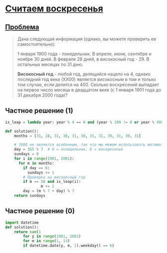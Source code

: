 # [Считаем воскресенья](TODO)

## [Проблема](https://euler.jakumo.org/problems/view/19.html)


>Дана следующая информация (однако, вы можете проверить ее самостоятельно):
>
>1 января 1900 года - понедельник.
>В апреле, июне, сентябре и ноябре 30 дней.
>В феврале 28 дней, в високосный год - 29.
>В остальных месяцах по 31 дню.
>
>**Високосный год** - любой год, делящийся нацело на 4, однако последний год века (ХХ00) является високосным в том и только том случае, если делится на 400.
Сколько воскресений выпадает на первое число месяца в двадцатом веке (с 1 января 1901 года до 31 декабря 2000 года)?


## Частное решение (1)

```python
is_leap = lambda year: year % 4 == 0 and (year % 100 != 0 or year % 400 == 0)

def solution():
    months = [31, 28, 31, 30, 31, 30, 31, 31, 30, 31, 30, 31]

    # 1900 не является особенным, так что мы можем использовать математику
    day = 365 % 7  # 0 = понедельник, 6 = воскресенье
    sundays = 0
    for i in range(1901, 2001):
      for m in months:
        if day == 6:
          sundays += 1
        # Проверка на високосный год
        if m == 28 and is_leap(i):
                m += 1
        day = (m % 7 + day) % 7
    return sundays
```

## Частное решение (0)

```python
import datetime
def solution():
	return sum(1
		for y in range(1901, 2001)
		for m in range(1, 13)
		if datetime.date(y, m, 1).weekday() == 6)
```